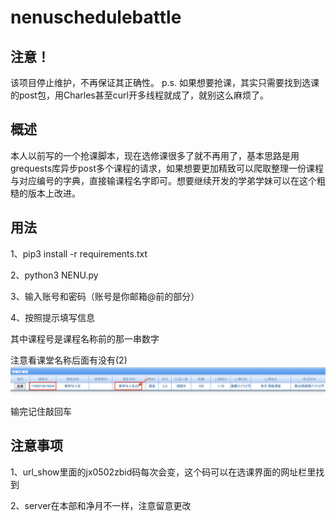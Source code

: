 # nenuschedulebattle

## 注意！
该项目停止维护，不再保证其正确性。
p.s. 如果想要抢课，其实只需要找到选课的post包，用Charles甚至curl开多线程就成了，就别这么麻烦了。

## 概述
本人以前写的一个抢课脚本，现在选修课很多了就不再用了，基本思路是用grequests库异步post多个课程的请求，如果想要更加精致可以爬取整理一份课程与对应编号的字典，直接输课程名字即可。想要继续开发的学弟学妹可以在这个粗糙的版本上改进。

## 用法
1、pip3 install -r requirements.txt

2、python3 NENU.py

3、输入账号和密码（账号是你邮箱@前的部分）

4、按照提示填写信息

其中课程号是课程名称前的那一串数字

注意看课堂名称后面有没有(2)
![image](https://github.com/zhangxm99/nenuschedulebattel/blob/master/pic.png)

输完记住敲回车

## 注意事项
1、url_show里面的jx0502zbid码每次会变，这个码可以在选课界面的网址栏里找到

2、server在本部和净月不一样，注意留意更改

